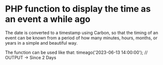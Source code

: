 # PHP function to display the time as an event a while ago

The date is converted to a timestamp using Carbon, so that the timing of an event can be known from a period of how many minutes, hours, months, or years in a simple and beautiful way.

The function can be used like that:
timeago('2023-06-13 14:00:00'); // OUTPUT -> Since 2 Days
